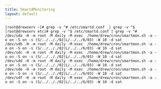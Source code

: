 ```yaml
---
title: SmartdMonitoring
layout: default
---
```


    [root@drewserv ~]# grep -v ^# /etc/smartd.conf  | grep -v ^$
    [root@drewserv etc]# grep -v ^$ /etc/smartd.conf | grep -v ^#
    /dev/sda -H -m root -M daily -M exec  /home/drew/cron/smartmon.sh -a -o on -S on -s (S/../.././02|L/../../6/03) -W 10 -d sat
    /dev/sdb -H -m root -M daily -M exec  /home/drew/cron/smartmon.sh -a -o on -S on -s (S/../.././02|L/../../6/03) -W 10 -d sat
    /dev/sdc -H -m root -M daily -M exec  /home/drew/cron/smartmon.sh -a -o on -S on -s (S/../.././02|L/../../6/03) -W 10 -d sat
    /dev/sdd -H -m root -M daily -M exec  /home/drew/cron/smartmon.sh -a -o on -S on -s (S/../.././02|L/../../6/03) -W 10 -d sat
    /dev/sde -H -m root -M daily -M exec  /home/drew/cron/smartmon.sh -a -o on -S on -s (S/../.././02|L/../../6/03) -W 10 -d sat
    /dev/sdf -H -m root -M daily -M exec  /home/drew/cron/smartmon.sh -a -o on -S on -s (S/../.././02|L/../../6/03) -W 10 -d sat

